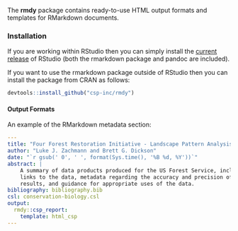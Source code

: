 The __rmdy__ package contains ready-to-use HTML output formats and templates for RMarkdown documents.

### Installation

If you are working within RStudio then you can simply install the [current release](http://www.rstudio.com/ide/download/preview) of RStudio (both the rmarkdown package and pandoc are included).

If you want to use the rmarkdown package outside of RStudio then you can install the package from CRAN as follows:

``` r
devtools::install_github("csp-inc/rmdy")
```

#### Output Formats

An example of the RMarkdown metadata section:

``` yaml
---
title: "Four Forest Restoration Initiative - Landscape Pattern Analysis"
author: "Luke J. Zachmann and Brett G. Dickson"
date: "`r gsub(' 0', ' ', format(Sys.time(), '%B %d, %Y'))`"
abstract: |
    A summary of data products produced for the US Forest Service, including
    links to the data, metadata regarding the accuracy and precision of specific
    results, and guidance for appropriate uses of the data.
bibliography: bibliography.bib
csl: conservation-biology.csl
output:
  rmdy::csp_report:
    template: html_csp
---
```

